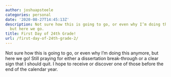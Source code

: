 ```yaml
---
author: joshuapsteele
categories: personal
date: '2020-08-27T14:45:13Z'
description: Not sure how this is going to go, or even why I’m doing this anymore,
  but here we go.
title: First Day of 24th Grade!
url: /first-day-of-24th-grade-2/
---
```


Not sure how this is going to go, or even why I’m doing this anymore, but here we go! Still praying for either a dissertation break-through or a clear sign that I should quit. I hope to receive or discover one of those before the end of the calendar year.